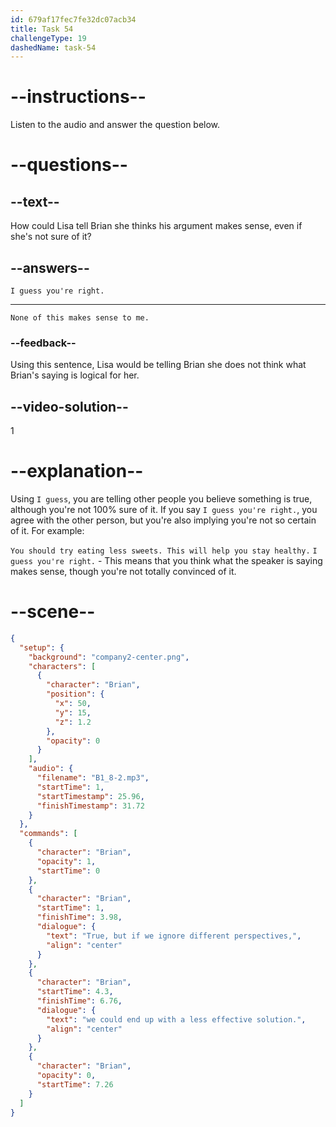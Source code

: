 ```yaml
---
id: 679af17fec7fe32dc07acb34
title: Task 54
challengeType: 19
dashedName: task-54
---
```


<!-- (Audio) Brian: True, but if we ignore different perspectives, we could end up with a less effective solution. -->

<!-- SPEAKING -->

# --instructions--

Listen to the audio and answer the question below.

# --questions--

## --text--

How could Lisa tell Brian she thinks his argument makes sense, even if she's not sure of it?

## --answers--

`I guess you're right.`

---

`None of this makes sense to me.`

### --feedback--

Using this sentence, Lisa would be telling Brian she does not think what Brian's saying is logical for her.

## --video-solution--

1

# --explanation--

Using `I guess`, you are telling other people you believe something is true, although you're not 100% sure of it. If you say `I guess you're right.`, you agree with the other person, but you're also implying you're not so certain of it. For example:

`You should try eating less sweets. This will help you stay healthy.` `I guess you're right.` - This means that you think what the speaker is saying makes sense, though you're not totally convinced of it.

# --scene--

```json
{
  "setup": {
    "background": "company2-center.png",
    "characters": [
      {
        "character": "Brian",
        "position": {
          "x": 50,
          "y": 15,
          "z": 1.2
        },
        "opacity": 0
      }
    ],
    "audio": {
      "filename": "B1_8-2.mp3",
      "startTime": 1,
      "startTimestamp": 25.96,
      "finishTimestamp": 31.72
    }
  },
  "commands": [
    {
      "character": "Brian",
      "opacity": 1,
      "startTime": 0
    },
    {
      "character": "Brian",
      "startTime": 1,
      "finishTime": 3.98,
      "dialogue": {
        "text": "True, but if we ignore different perspectives,",
        "align": "center"
      }
    },
    {
      "character": "Brian",
      "startTime": 4.3,
      "finishTime": 6.76,
      "dialogue": {
        "text": "we could end up with a less effective solution.",
        "align": "center"
      }
    },
    {
      "character": "Brian",
      "opacity": 0,
      "startTime": 7.26
    }
  ]
}
```
